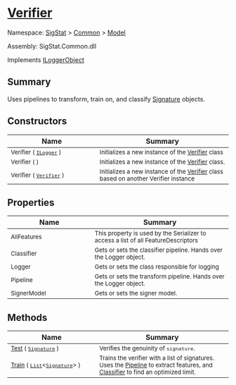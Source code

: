 # [Verifier](./Verifier.md)

Namespace: [SigStat]() > [Common](./../README.md) > [Model](./README.md)

Assembly: SigStat.Common.dll

Implements [ILoggerObject](./../ILoggerObject.md)

## Summary
Uses pipelines to transform, train on, and classify [Signature](https://github.com/hargitomi97/sigstat/blob/master/docs/md/SigStat/Common/Signature.md) objects.

## Constructors

| Name | Summary | 
| --- | --- | 
| <sub>Verifier ( [`ILogger`](https://docs.microsoft.com/en-us/dotnet/api/Microsoft.Extensions.Logging.ILogger) )</sub><img width=200/>| <sub>Initializes a new instance of the [Verifier](https://github.com/hargitomi97/sigstat/blob/master/docs/md/SigStat/Common/Model/Verifier.md) class</sub>| <br>
| <sub>Verifier (  )</sub><img width=200/>| <sub>Initializes a new instance of the [Verifier](https://github.com/hargitomi97/sigstat/blob/master/docs/md/SigStat/Common/Model/Verifier.md) class.</sub>| <br>
| <sub>Verifier ( [`Verifier`](./Verifier.md) )</sub><img width=200/>| <sub>Initializes a new instance of the [Verifier](https://github.com/hargitomi97/sigstat/blob/master/docs/md/SigStat/Common/Model/Verifier.md) class based on another Verifier instance</sub>| <br>


## Properties

| Name | Summary | 
| --- | --- | 
| <sub>AllFeatures</sub><img width=200/>| <sub>This property is used by the Serializer to access a list of all FeatureDescriptors</sub>| <br>
| <sub>Classifier</sub><img width=200/>| <sub>Gets or sets the classifier pipeline. Hands over the Logger object.</sub>| <br>
| <sub>Logger</sub><img width=200/>| <sub>Gets or sets the class responsible for logging</sub>| <br>
| <sub>Pipeline</sub><img width=200/>| <sub>Gets or sets the transform pipeline. Hands over the Logger object.</sub>| <br>
| <sub>SignerModel</sub><img width=200/>| <sub>Gets or sets the signer model.</sub>| <br>


## Methods

| Name | Summary | 
| --- | --- | 
| <sub>[Test](./Methods/Verifier-100664171.md) ( [`Signature`](./../Signature.md) )</sub><img width=200/>| <sub>Verifies the genuinity of `signature`.</sub>| <br>
| <sub>[Train](./Methods/Verifier-100664170.md) ( [`List`](https://docs.microsoft.com/en-us/dotnet/api/System.Collections.Generic.List-1)\<[`Signature`](./../Signature.md)> )</sub><img width=200/>| <sub>Trains the verifier with a list of signatures. Uses the [Pipeline](https://github.com/hargitomi97/sigstat/blob/master/docs/md/SigStat/Common/Model/Verifier.md) to extract features,  and [Classifier](https://github.com/hargitomi97/sigstat/blob/master/docs/md/SigStat/Common/Model/Verifier.md) to find an optimized limit.</sub>| <br>


